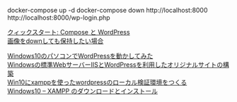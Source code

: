 
docker-compose up -d
docker-compose down
http://localhost:8000
http://localhost:8000/wp-login.php


[クィックスタート: Compose と WordPress](https://docs.docker.jp/compose/wordpress.html)  
[画像をdownしても保持したい場合](https://omkz.net/archives/447)  

[Windows10のパソコンでWordPressを動かしてみた](https://korochan.info/2019/07/22/iiswordpress/#Web_Platform_Installer)  
[Windowsの標準WebサーバーIISとWordPressを利用したオリジナルサイトの構築](https://www.mise.sss.fukushima-u.ac.jp/?p=834)  
[Win10にxamppを使ったwordpressのローカル検証環境をつくる](https://qiita.com/studio_haneya/items/7882599e9dabc39c6a29)  
[Windows10 – XAMPP のダウンロードとインストール](https://pc-karuma.net/windows-10-xampp-install/)  
